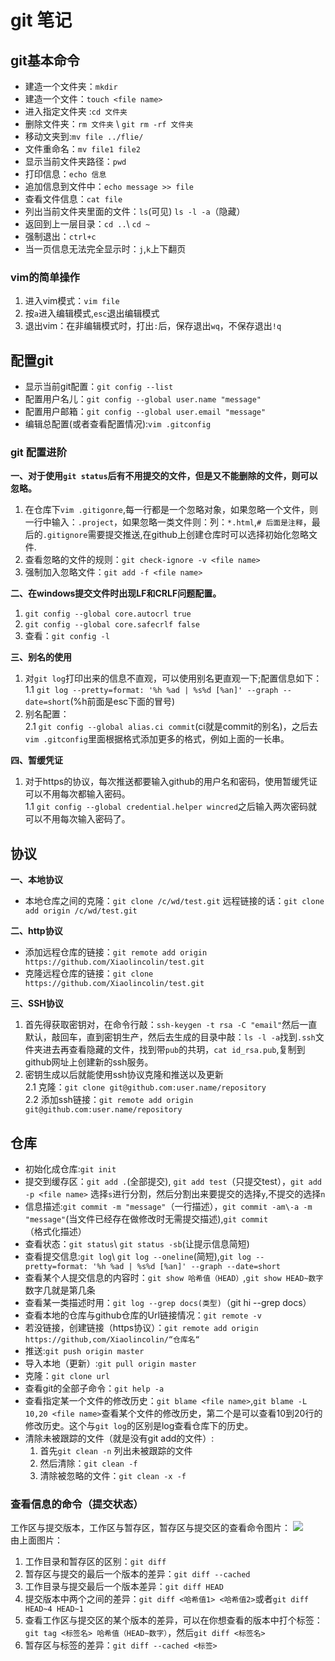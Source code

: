 # git 笔记

## git基本命令
- 建造一个文件夹：`mkdir` 
- 建造一个文件：`touch <file name>`
- 进入指定文件夹 :`cd 文件夹`
- 删除文件夹：`rm 文件夹` \ `git rm -rf 文件夹`
- 移动文夹到:`mv file ../flie/`
- 文件重命名：`mv file1 file2`
- 显示当前文件夹路径：`pwd`
- 打印信息：`echo 信息`
- 追加信息到文件中：`echo message >> file`
- 查看文件信息：`cat file`
- 列出当前文件夹里面的文件：`ls`(可见) `ls -l -a`（隐藏）
- 返回到上一层目录：`cd ..`\ `cd ~`
- 强制退出：`ctrl+c`
- 当一页信息无法完全显示时：`j`,`k`上下翻页



### vim的简单操作
1. 进入vim模式：`vim file`
2. 按`a`进入编辑模式,`esc`退出编辑模式
3. 退出vim：在非编辑模式时，打出`:`后，保存退出`wq`，不保存退出`!q`


## 配置git
- 显示当前git配置：`git config --list`
- 配置用户名儿：`git config --global user.name "message"`
- 配置用户邮箱：`git config --global user.email "message"`
- 编辑总配置(或者查看配置情况):`vim .gitconfig`
### git 配置进阶
**一、对于使用`git status`后有不用提交的文件，但是又不能删除的文件，则可以忽略。**  
1. 在仓库下`vim .gitigonre`,每一行都是一个忽略对象，如果忽略一个文件，则一行中输入：`.project`，如果忽略一类文件则：列：`*.html`,`# 后面是注释`，最后的`.gitignore`需要提交推送,在github上创建仓库时可以选择初始化忽略文件.
2. 查看忽略的文件的规则：`git check-ignore -v <file name>`
3. 强制加入忽略文件：`git add -f <file name>`  

**二、在windows提交文件时出现LF和CRLF问题配置。**
1. `git config --global core.autocrl true`  
2. `git config --global core.safecrlf false` 
3. 查看：`git config -l`  

**三、别名的使用**
1. 对`git log`打印出来的信息不直观，可以使用别名更直观一下;配置信息如下：  
  1.1 `git log --pretty=format: '%h %ad | %s%d [%an]' --graph --date=short`(%h前面是esc下面的冒号)
2. 别名配置：  
  2.1 `git config --global alias.ci commit`(ci就是commit的别名)，之后去`vim .gitconfig`里面根据格式添加更多的格式，例如上面的一长串。 
   
**四、暂缓凭证**
1. 对于https的协议，每次推送都要输入github的用户名和密码，使用暂缓凭证可以不用每次都输入密码。  
  1.1 `git config --global credential.helper wincred`之后输入两次密码就可以不用每次输入密码了。
  
## 协议
**一、本地协议**  
- 本地仓库之间的克隆：`git clone /c/wd/test.git` 远程链接的话：`git clone add origin /c/wd/test.git` 
 
**二、http协议**  
- 添加远程仓库的链接：`git remote add origin https://github.com/Xiaolincolin/test.git`     
- 克隆远程仓库的链接：`git clone https://github.com/Xiaolincolin/test.git`

**三、SSH协议**  
1. 首先得获取密钥对，在命令行敲：`ssh-keygen -t rsa -C "email"`然后一直默认，敲回车，直到密钥生产，然后去生成的目录中敲：`ls -l -a`找到`.ssh`文件夹进去再查看隐藏的文件，找到带`pub`的共玥，`cat id_rsa.pub`,复制到github网址上创建新的ssh服务。
2. 密钥生成以后就能使用ssh协议克隆和推送以及更新  
  2.1 克隆：`git clone git@github.com:user.name/repository`  
  2.2 添加ssh链接：`git remote add origin git@github.com:user.name/repository`
 
## 仓库
- 初始化成仓库:`git init` 
- 提交到缓存区：`git add .`(全部提交), `git add test`（只提交test），`git add -p <file name>` 选择`s`进行分割，然后分割出来要提交的选择`y`,不提交的选择`n` 
- 信息描述:`git commit -m "message"`（一行描述），`git commit -am\-a -m "message"`(当文件已经存在做修改时无需提交描述),`git commit`（格式化描述）  
- 查看状态：`git status`\ `git status -sb`(让提示信息简短)
- 查看提交信息:`git log`\ `git log --oneline`(简短),`git log --pretty=format: '%h %ad | %s%d [%an]' --graph --date=short`
- 查看某个人提交信息的内容时：`git show 哈希值（HEAD）`,`git show HEAD~数字`数字几就是第几条
- 查看某一类描述时用：`git log --grep docs(类型)`（git hi --grep docs）
- 查看本地的仓库与github仓库的Url链接情况：`git remote -v`
- 若没链接，创建链接（https协议）：`git remote add origin https://github,com/Xiaolincolin/“仓库名“`
- 推送:`git push origin master`
- 导入本地（更新）:`git pull origin master`
- 克隆：`git clone url`
- 查看git的全部子命令：`git help -a`
- 查看指定某一个文件的修改历史：`git blame <file name>`,`git blame -L 10,20 <file name>`查看某个文件的修改历史，第二个是可以查看10到20行的修改历史。这个与`git log`的区别是log查看仓库下的历史。  
- 清除未被跟踪的文件（就是没有git add的文件）:
  1. 首先`git clean -n` 列出未被跟踪的文件   
  2. 然后清除：`git clean -f`
  3. 清除被忽略的文件：`git clean -x -f`
### 查看信息的命令（提交状态）
工作区与提交版本，工作区与暂存区，暂存区与提交区的查看命令图片：
![][open]  
由上面图片：  
1. 工作目录和暂存区的区别：`git diff`
2. 暂存区与提交的最后一个版本的差异：`git diff --cached`  
3. 工作目录与提交最后一个版本差异：`git diff HEAD`
4. 提交版本中两个之间的差异：`git diff <哈希值1> <哈希值2>`或者`git diff HEAD~4 HEAD~1`
5. 查看工作区与提交区的某个版本的差异，可以在你想查看的版本中打个标签：`git tag <标签名> 哈希值（HEAD~数字）`，然后`git diff <标签名>`
6. 暂存区与标签的差异：`git diff --cached <标签>`









<!---  链接  -->    
[open]:gitnote/1.png

